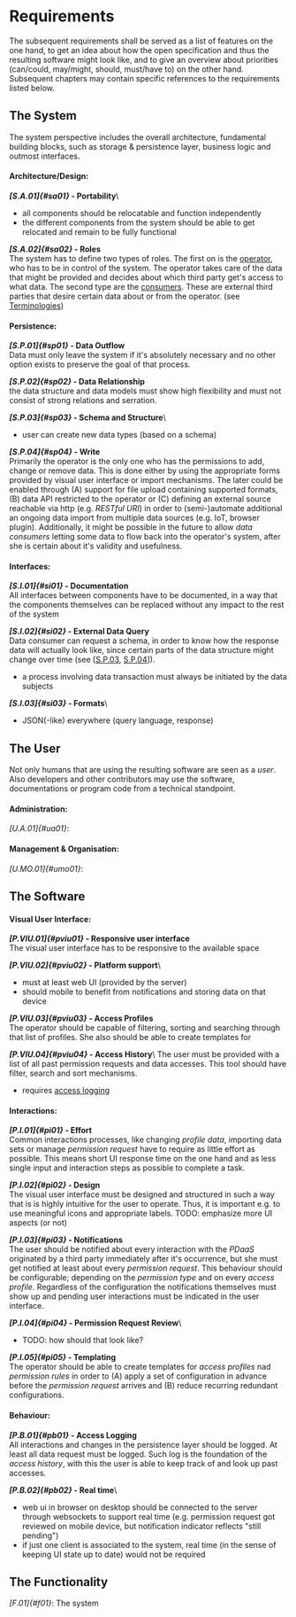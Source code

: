Requirements
==========================================



The subsequent requirements shall be served as a list of features on the one hand, to get an idea 
about how the open specification and thus the resulting software might look like, and to give an 
overview about priorities (can/could, may/might, should, must/have to) on the other hand. 
Subsequent chapters may contain specific references to the requirements listed below.



## The System

The system perspective includes the overall architecture, fundamental building blocks, such as
storage & persistence layer, business logic and outmost interfaces.


#### Architecture/Design:

__*[S.A.01]{#sa01}* - Portability__\
+   all components should be relocatable and function independently
+   the different components from the system should be able to get relocated and remain 
to be fully functional

__*[S.A.02]{#sa02}* - Roles__\
The system has to define two types of roles. The first on is the 
[operator](#terminologies--operator), who has to be in control of the system. The operator takes 
care of the data that might be provided and decides about which third party get's access to what 
data. The second type are the [consumers](#terminologies--consumer). These are external third 
parties that desire certain data about or from the operator.
(see [Terminologies](#terminologies))


#### Persistence:

__*[S.P.01]{#sp01}* - Data Outflow__\
Data must only leave the system if it's absolutely necessary and no other option exists to preserve 
the goal of that process.

__*[S.P.02]{#sp02}* - Data Relationship__\
the data structure and data models must show high flexibility and must not consist of strong 
relations and serration.

__*[S.P.03]{#sp03}* - Schema and Structure__\
+   user can create new data types (based on a schema)

__*[S.P.04]{#sp04}* - Write__\
Primarily the operator is the only one who has the permissions to add, change or remove data. This
is done either by using the appropriate forms provided by visual user interface or import 
mechanisms. The later could be enabled through (A) support for file upload containing supported 
formats, (B) data API restricted to the operator or (C) defining an external source reachable via 
http (e.g. *RESTful URI*) in order to (semi-)automate additional an ongoing data import from multiple 
data sources (e.g. IoT, browser plugin).
Additionally, it might be possible in the future to allow *data consumers* letting some data to flow
back into the operator's system, after she is certain about it's validity and usefulness.



#### Interfaces:

__*[S.I.01]{#si01}* - Documentation__\
All interfaces between components have to be documented, in a way that the components themselves can 
be replaced without any impact to the rest of the system

__*[S.I.02]{#si02}* - External Data Query__\
Data consumer can request a schema, in order to know how the response data will actually look like,
since certain parts of the data structure might change over time (see [[S.P.03](#sp03), 
[S.P.04](#sp04)]).

+   a process involving data transaction must always be initiated by the data subjects

__*[S.I.03]{#si03}* - Formats__\
+   JSON(-like) everywhere (query language, response)



## The User

Not only humans that are using the resulting software are seen as a *user*. Also developers and
other contributors may use the software, documentations or program code from a technical standpoint. 


#### Administration:

*[U.A.01]{#ua01}*:


#### Management & Organisation:

*[U.MO.01]{#umo01}*:



## The Software


#### Visual User Interface:

__*[P.VIU.01]{#pviu01}* - Responsive user interface__\
The visual user interface has to be responsive to the available space

__*[P.VIU.02]{#pviu02}* - Platform support__\
+   must at least web UI (provided by the server)
+   should mobile to benefit from notifications and storing data on that device

__*[P.VIU.03]{#pviu03}* - Access Profiles__\
The operator should be capable of filtering, sorting and searching through that list of profiles. 
She also should be able to create templates for 
 
__*[P.VIU.04]{#pviu04}* - Access History__\ 
The user must be provided with a list of all past permission requests and data accesses. This tool 
should have filter, search and sort mechanisms.
+  requires [access logging](#pb01)


#### Interactions:
    
__*[P.I.01]{#pi01}* - Effort__\
Common interactions processes, like changing *profile data*, importing data sets or manage 
*permission request* have to require as little effort as possible. This means short UI response 
time on the one hand and as less single input and interaction steps as possible to complete a task.

__*[P.I.02]{#pi02}* - Design__\
The visual user interface must be designed and structured in such a way that is is highly intuitive
for the user to operate. Thus, it is important e.g. to use meaningful icons and appropriate labels.
TODO: emphasize more UI aspects (or not)

__*[P.I.03]{#pi03}* - Notifications__\
The user should be notified about every interaction with the *PDaaS* originated by a third party 
immediately after it's occurrence, but she must get notified at least about every *permission 
request*. This behaviour should be configurable; depending on the *permission type* and on every 
*access profile*. Regardless of the configuration the notifications themselves must show up and
pending user interactions must be indicated in the user interface. 

__*[P.I.04]{#pi04}* - Permission Request Review__\
+   TODO: how should that look like?

__*[P.I.05]{#pi05}* - Templating__\
The operator should be able to create templates for *access profiles* nad *permission rules* in 
order to (A) apply a set of configuration in advance before the *permission request* arrives and 
(B) reduce recurring redundant configurations.


#### Behaviour:

__*[P.B.01]{#pb01}* - Access Logging__\
All interactions and changes in the persistence layer should be logged. At least all data request 
must be logged. Such log is the foundation of the *access history*, with this the user is able to 
keep track of and look up past accesses.

__*[P.B.02]{#pb02}* - Real time__\
+   web ui in browser on desktop should be connected to the server through websockets to support 
real time (e.g. permission request got reviewed on mobile device, but notification indicator 
reflects "still pending")
+   if just one client is associated to the system, real time (in the sense of keeping UI state up 
to date) would not be required



## The Functionality


*[F.01]{#f01}*: The system 
